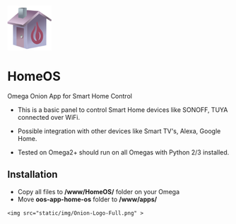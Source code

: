 <img src="static/img/HomeOS.svg" width="100">

# HomeOS
Omega Onion App for Smart Home Control

* This is a basic panel to control Smart Home devices like SONOFF, TUYA connected over WiFi.

* Possible integration with other devices like Smart TV's, Alexa, Google Home.

* Tested on Omega2+ should run on all Omegas with Python 2/3 installed.

## Installation


* Copy all files to **/www/HomeOS/** folder on your Omega
* Move **oos-app-home-os** folder to **/www/apps/**

```
<img src="static/img/Onion-Logo-Full.png" >
```
